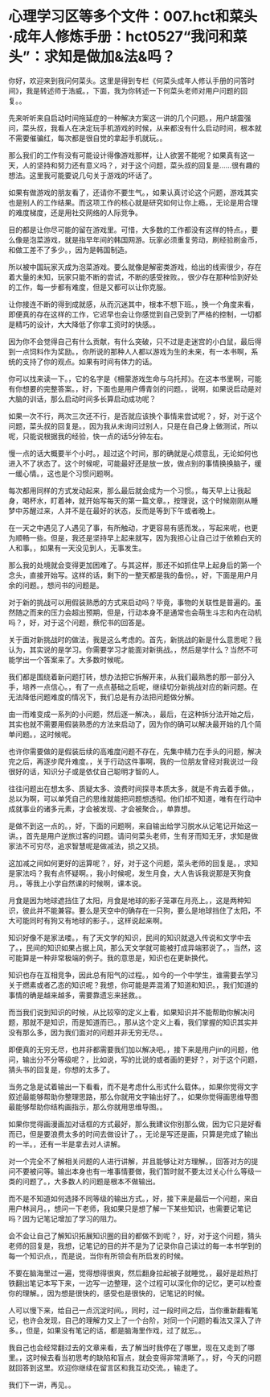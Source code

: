 # 心理学习区等多个文件：007.hct和菜头·成年人修炼手册：hct0527“我问和菜头”：求知是做加&法&吗？

你好，欢迎来到我问何菜头。这里是得到专栏《何菜头成年人修认手册的问答时间》，我是转述师于浩威。，下面，我为你转述一下何菜头老师对用户问题的回复。。

先来听听来自启动时间拖延症的一种解决方案这一讲的几个问题。，用户胡震强问，菜头叔，我看人在决定玩手机游戏的时候，从来都没有什么启动时间，根本就不需要催骗红，每次都是很自觉的拿起手机就玩。。

那么我们的工作有没有可能设计得像游戏那样，让人欲罢不能呢？如果真有这一天，人的坚持和努力还有意义吗？，对于这个问题，菜头叔的回复是……很有趣的想法。这里我可能要说几句关于游戏的坏话了。

如果有做游戏的朋友看了，还请你不要生气。，如果认真讨论这个问题，游戏其实也是别人的工作结果。而这项工作的核心就是研究如何让你上瘾。，无论是用合理的难度梯度，还是用社交网络的人际竞争。

目的都是让你尽可能的留在游戏里。可惜，大多数的工作都没有这样的特点。，要么像是泡菜游戏，就是指早年间的韩国网游。玩家必须重复劳动，刷经验刷金币，和做工差不了多少。，因为是韩国制造。

所以被中国玩家灭成为泡菜游戏。要么就像是解密类游戏，给出的线索很少，存在着大量的未知，玩家只能不断的尝试，不断的感受挫败。，很少存在那种恰到好处的工作，每一步都有难度，但是又都可以让你克服。

让你接连不断的得到成就感，从而沉迷其中，根本不想下班。，换一个角度来看，即便真的存在这样的工作，它迟早也会让你感觉到自己受到了严格的控制，一切都是精巧的设计，大大降低了你拿工资时的快感。。

因为你不会觉得自己有什么贡献，有什么突破，只不过是走迷宫的小白鼠，最后得到一点饲料作为奖励。，你所说的那种人人都以游戏为生的未来，有一本书啊，系统的支持了你的观点。如果有时间有体力的话。

你可以找来读一下。，它的名字是《柵蒙游戏生命与乌托邦》。在这本书里啊，可能有你想要的完整答案。，好，下面也是用户傅青剑的问题。，说啊，如果说启动是对大脑的训话，那么启动时间多长算启动成功呢？

如果一次不行，两次三次还不行，是否就应该换个事情来尝试呢？，好，对于这个问题，菜头叔的回复是。，因为我从未询问过别人，只是在自己身上做测试，所以呢，只能说根据我的经验，快一点的话5分钟左右。

慢一点的话大概要半个小时。，超过这个时间，那的确就是心烦意乱，无论如何也进入不了状态了。这个时候呢，可能最好还是放一放，做点别的事情换换脑子，缓一缓心情。，这也是个习惯问题啊。

每次都用同样的方式发动起来，那么最后就会成为一个习惯。，每天早上让我起身，喝杯水，盯着神，就开始写每天的第一篇文章。，按理说，这个时候刚刚从睡梦中苏醒过来，人并不是在最好的状态，反而是等到下午或者晚上。

在一天之中遇见了人遇见了事，有所触动，才更容易有感而发。，写起来呢，也更为顺畅一些。但是，我还是坚持早上起来就写，因为我担心让自己过于依赖白天的人和事。，如果有一天没见到人，无事发生。

那么我的处境就会变得更加困难了。与其这样，那还不如抓住早上起身后的第一个念头，直接开始写。这样的话，剩下的一整天都是我的备份。，好，下面是用户月余的问题。，想问书的问题是。

对于新的挑战可以用假装熟悉的方式来启动吗？毕竟，事物的关联性是普遍的。虽然随之而来的压力会超出预期，但是，行动本身不是通常也会萌生斗志和内在动机吗？，好，对于这个问题，蔡佗书的回答是。

关于面对新挑战时的做法，我是这么考虑的。首先，新挑战的新是什么意思呢？我认为，其实说的是学习。你需要学习才能面对新挑战。，然后是学什么？当然不可能学出一个答案来了。大多数时候呢。

我们都是围绕着新问题打转，想办法把它拆解开来，从我们最熟悉的那一部分入手，培养一点信心。，有了一点点基础之后呢，继续切分新挑战对应的新问题。在无法降低问题难度的情况下，我们总是有办法把问题做分解。

由一而难变成一系列的小问题，然后逐一解决。，最后，在这种拆分法开始之后，其实也就不需要用假装熟悉的方法来启动了，因为你的确可以解决最开始的几个简单问题。，这时候呢。

也许你需要做的是假装后续的高难度问题不存在，先集中精力在手头的问题，解决完之后，再逐步爬升难度。，关于行动这件事啊，我的一位朋友曾经对我说过一段很好的话，知识分子或是依仗自己聪明才智的人。

往往问题出在想太多、质疑太多、浪费时间探寻本质太多，就是不肯去着手做。，总以为啊，可以单凭自己的思维就能把问题想透彻。他们却不知道，唯有在行动中成就事业的诸多元素，才会被发现、才会被聚合。，单靠想。

是做不到这一点的。，好，下面的问题啊，来自输出给学习脱水从记笔记开始这一讲。，首先是用户逆旅过客的问题。请问何菜头老师，生有牙而知无牙，求知是做家法不可穷尽，追求智慧呢是做减法，损之又损。

这加减之间如何更好的运算呢？，好，对于这个问题，菜头老师的回复是。，求知是家法吗？我有点怀疑啊。，我小时候呢，发生月食，大人告诉我说那是天狗食月。，等我上小学自然课的时候啊，课本说。

月食是因为地球遮挡住了太阳，月食是地球的影子笼罩在月亮上。，这是两种知识，彼此并不能兼容。要么是天空中的确存在一只狗，要么是地球挡住了太阳，不大可能同时有狗又有地球的影子。，这样说起来啊。

知识好像不是家法喽。，有了天文学的知识，民间的知识就退入传说和文学中去了。，民间的知识如果占据上风，那么天文学就可能被打成异端邪说了。，当然，这可能算是一种非常极端的例子。我的意思是，知识也在更新换代。

知识也存在互相竞争，因此总有阳气的过程。，如今的一个中学生，谁需要去学习关于燃素或者乙态的知识呢？我想，你可能是弄混淆了知道和知识。，我们知道的事情的确是越来越多，需要靠遗忘来拯救。。

而当我们说到知识的时候，从比较窄的定义上看，如果知识并不能帮助你解决问题，那就不是知识，而是知道而已。，那从这个定义上看，我们掌握的知识其实并没有那么多，因为我们面对的问题并非无穷无尽。。

即便真的无穷无尽，也并非都需要我们加以解决吧。，接下来是用户jin的问题，他问，输出分不分等级呢？，比如说，写的比说的或者画的更好？，对于这个问题，猜头书的回复是，你想的太多了。

当务之急是试着输出一下看看，而不是考虑什么形式什么载体。，如果你觉得文字叙述最能够帮助你整理思路，那么你就用文字输出好了。，如果你觉得画思维导图最能够帮助你结构画指示，那么你就用思维导图。。

如果你觉得画漫画加对话框的方式最好，那么我建议你别那么做，因为它只是好看而已，但是要浪费太多的时间去做设计了。，无论是写还是画，只算是完成了输出的一半。，还有一半是拿去对人讲解。

对一个完全不了解相关问题的人进行讲解，并且能够让对方理解。，回答对方的提问不要被问等。输出本身也有一堆事情要做，我们暂时就不要太过关心什么等级一类的问题了。，大多数人的问题是根本不做输出。

而不是不知道如何选择不同等级的输出方式。，好，接下来是最后一个问题，来自用户林涧月。，想问一下老师，我如果只是想了解一下某些知识，也需要记笔记吗？因为记笔记增加了学习的阻力。

会不会让自己了解知识拓展知识圈的目的都做不到呢？，好，对于这个问题，猜头老师的回复是，我想，记笔记的目的并不是为了记录你自己读过的每一本书学到的每一个知识点，，而是说，当你有所领会有所启发的时候。

不要在脑海里过一遍，觉得想得很爽，然后翻身拉起被子就睡觉。，最好是趁热打铁翻出笔记本写下来，一边写一边整理，这个过程可以深化你的记忆，更可以检查你的理解。，因为想是很快的，感受也是很快的，记笔记的时候。

人可以慢下来，给自己一点沉淀时间。，同时，过一段时间之后，当你重新翻看笔记，也许会发现，自己的理解力又上了一个台阶，对同一个问题的看法又深入了许多。，但是，如果没有笔记的话，都是脑海里作戏，过了就忘。。

我自己也会经常翻过去的文章来看，去了解当时我停在了哪里，现在又走到了哪里。，这时候去看当初思考的缺陷和盲点，就会变得非常清晰了。，好，今天的问题就回答到这里。欢迎你继续在留言区和我互动交流。，输走了。

我们下一讲，再见。。